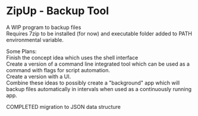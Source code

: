 # ZipUp - Backup Tool
A WIP program to backup files <br>
Requires 7zip to be installed (for now) and executable folder added to PATH environmental variable. <br>

Some Plans: <br>
Finish the concept idea which uses the shell interface<br>
Create a version of a command line integrated tool which can be used as a command with flags for script automation. <br>
Create a version with a UI. <br>
Combine these ideas to possibly create a "background" app which will backup files automatically in intervals when used as a continuously running app. <br>

COMPLETED migration to JSON data structure <br>
